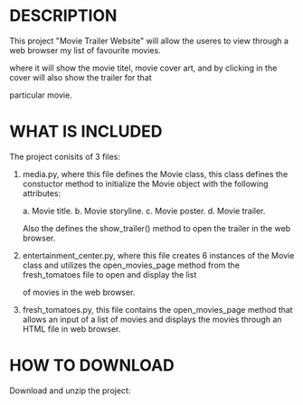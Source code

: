 # DESCRIPTION


This project "Movie Trailer Website" will allow the useres to view through a web browser my list of favourite movies.

where it will show the movie titel, movie cover art, and by clicking in the cover will also show the trailer for that 

particular movie.



# WHAT IS INCLUDED

The project conisits of 3 files:

1. media.py, where this file defines the Movie class, this class defines the constuctor method to initialize the Movie object with the following attributes:

   a. Movie title.
   b. Movie storyline.
   c. Movie poster.
   d. Movie trailer.

   Also the defines the show_trailer() method to open the trailer in the web browser.

2. entertainment_center.py, where this file creates 6 instances of the Movie class and utilizes the open_movies_page method from the fresh_tomatoes file to open and display the list

   of movies in the web browser.

3. fresh_tomatoes.py, this file contains the open_movies_page method that allows an input of a list of movies and displays the movies through an HTML file in web browser.


# HOW TO DOWNLOAD

Download and unzip the project: 

